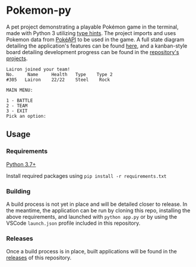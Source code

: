 # Pokemon-py

A pet project demonstrating a playable Pokémon game in the terminal, made with Python 3 utilizing [type hints](https://docs.python.org/3/library/typing.html). The project imports and uses Pokemon data from [PokéAPI](https://pokeapi.co/) to be used in the game. A full state diagram detailing the application's features can be found [here](https://drive.google.com/file/d/1ZgtKxDFsFq5p5o_zYvAkEZLtXq2w86bN/view?usp=sharing), and a kanban-style board detailing development progress can be found in the [repository's projects](https://github.com/Boxfort-Labs/Pokemon-py/projects).

```
Lairon joined your team!
No.     Name     Health   Type    Type 2
#305   Lairon    22/22    Steel    Rock

MAIN MENU:

1 - BATTLE
2 - TEAM
3 - EXIT
Pick an option:
```

## Usage

### Requirements

[Python 3.7+](https://www.python.org/downloads/)

Install required packages using `pip install -r requirements.txt`

### Building

A build process is not yet in place and will be detailed closer to release. In the meantime, the application can be run by cloning this repo, installing the above requirements, and launched with `python app.py` or by using the VSCode `launch.json` profile included in this repository.

### Releases

Once a build process is in place, built applications will be found in the [releases](https://github.com/Boxfort-Labs/Pokemon-py/releases) of this repository.
